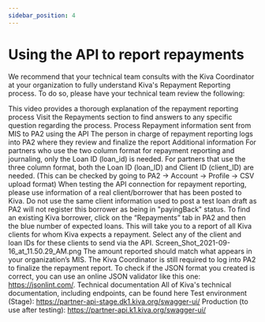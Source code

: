 ```yaml
---
sidebar_position: 4
---
```


# Using the API to report repayments

We recommend that your technical team consults with the Kiva Coordinator at your organization to fully understand Kiva's Repayment Reporting process. To do so, please have your technical team review the following:

This video provides a thorough explanation of the repayment reporting process
Visit the Repayments section to find answers to any specific question regarding the process.
Process
Repayment information sent from MIS to PA2 using the API
The person in charge of repayment reporting logs into PA2 where they review and finalize the report
Additional information
For partners who use the two column format for repayment reporting and journaling, only the Loan ID (loan_id) is needed. For partners that use the three column format, both the Loan ID (loan_ID) and Client ID (client_ID) are needed. (This can be checked by going to PA2 -> Account -> Profile -> CSV upload format)
When testing the API connection for repayment reporting, please use information of a real client/borrower that has been posted to Kiva. Do not use the same client information used to post a test loan draft as PA2 will not register this borrower as being in "payingBack" status.
To find an existing Kiva borrower, click on the “Repayments” tab in PA2 and then the blue number of expected loans. This will take you to a report of all Kiva clients for whom Kiva expects a repayment. Select any of the client and loan IDs for these clients to send via the API. Screen_Shot_2021-09-16_at_11.50.29_AM.png
The amount reported should match what appears in your organization’s MIS.
The Kiva Coordinator is still required to log into PA2 to finalize the repayment report.
To check if the JSON format you created is correct, you can use an online JSON validator like this one:  https://jsonlint.com/.
Technical documentation
All of Kiva's technical documentation, including endpoints, can be found here
Test environment (Stage): https://partner-api-stage.dk1.kiva.org/swagger-ui/
Production (to use after testing): https://partner-api.k1.kiva.org/swagger-ui/
